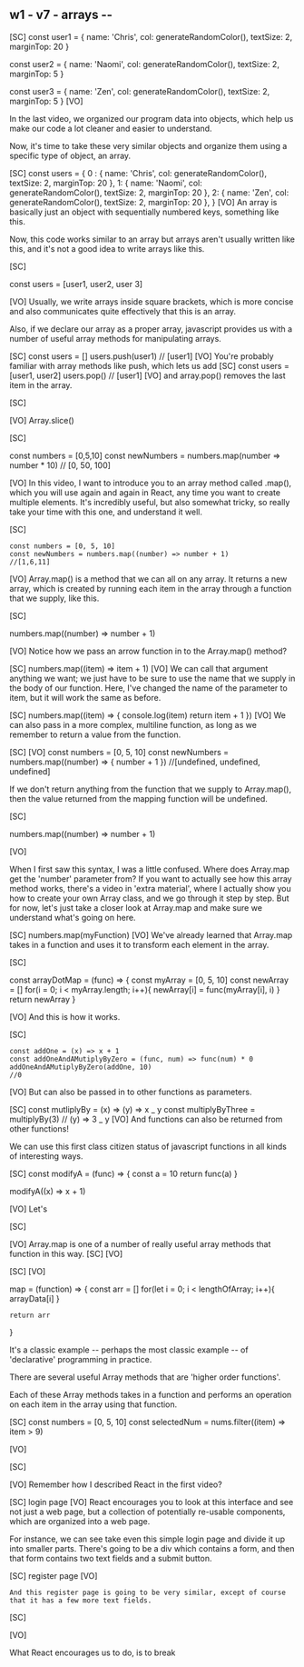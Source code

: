 ## w1 - v7 - arrays --

[SC]
const user1 = {
name: 'Chris',
col: generateRandomColor(),
textSize: 2,
marginTop: 20
}

const user2 = {
name: 'Naomi',
col: generateRandomColor(),
textSize: 2,
marginTop: 5
}

const user3 = {
name: 'Zen',
col: generateRandomColor(),
textSize: 2,
marginTop: 5
}
[VO]

In the last video, we organized our program data into objects, which help us make our code a lot cleaner and easier to understand.

Now, it's time to take these very similar objects and organize them using a specific type of object, an array.

[SC]
const users = {
0 : {
name: 'Chris',
col: generateRandomColor(),
textSize: 2,
marginTop: 20
},
1: {
name: 'Naomi',
col: generateRandomColor(),
textSize: 2,
marginTop: 20
},
2: {
name: 'Zen',
col: generateRandomColor(),
textSize: 2,
marginTop: 20
},
}
[VO]
An array is basically just an object with sequentially numbered keys, something like this.

Now, this code works similar to an array but arrays aren't usually written like this, and it's not a good idea to write arrays like this.

[SC]

const users = [user1, user2, user 3]

[VO]
Usually, we write arrays inside square brackets, which is more concise and also communicates quite effectively that this is an array.

Also, if we declare our array as a proper array, javascript provides us with a number of useful array methods for manipulating arrays.

[SC]
const users = []
users.push(user1)
// [user1]
[VO]
You're probably familiar with array methods like push, which lets us add
[SC]
const users = [user1, user2]
users.pop()
// [user1]
[VO]
and array.pop() removes the last item in the array.

[SC]

[VO]
Array.slice()

[SC]

const numbers = [0,5,10]
const newNumbers = numbers.map(number => number \* 10)
// [0, 50, 100]

[VO]
In this video, I want to introduce you to an array method called .map(), which you will use again and again in React, any time you want to create multiple elements. It's incredibly useful, but also somewhat tricky, so really take your time with this one, and understand it well.

[SC]

    const numbers = [0, 5, 10]
    const newNumbers = numbers.map((number) => number + 1)
    //[1,6,11]

[VO]
Array.map() is a method that we can all on any array. It returns a new array, which is created by running each item in the array through a function that we supply, like this.

[SC]

numbers.map((number) => number + 1)

[VO]
Notice how we pass an arrow function in to the Array.map() method?

[SC]
numbers.map((item) => item + 1)
[VO]
We can call that argument anything we want; we just have to be sure to use the name that we supply in the body of our function.
Here, I've changed the name of the parameter to item, but it will work the same as before.

[SC]
numbers.map((item) => {
console.log(item)
return item + 1
})
[VO]
We can also pass in a more complex, multiline function, as long as we remember to return a value from the function.

[SC]
[VO]
const numbers = [0, 5, 10]
const newNumbers = numbers.map((number) => {
number + 1
})
//[undefined, undefined, undefined]

If we don't return anything from the function that we supply to Array.map(), then the value returned from the mapping function will be undefined.

[SC]

numbers.map((number) => number + 1)

[VO]

When I first saw this syntax, I was a little confused. Where does Array.map get the 'number' parameter from? If you want to actually see how this array method works, there's a video in 'extra material', where I actually show you how to create your own Array class, and we go through it step by step. But for now, let's just take a closer look at Array.map and make sure we understand what's going on here.

[SC]
numbers.map(myFunction)
[VO]
We've already learned that Array.map takes in a function and uses it to transform each element in the array.

[SC]

const arrayDotMap = (func) => {
const myArray = [0, 5, 10]
const newArray = []
for(i = 0; i < myArray.length; i++){
newArray[i] = func(myArray[i], i)
}
return newArray
}

[VO]
And this is how it works.

[SC]

    const addOne = (x) => x + 1
    const addOneAndAMutiplyByZero = (func, num) => func(num) * 0
    addOneAndAMutiplyByZero(addOne, 10)
    //0

[VO]
But can also be passed in to other functions as parameters.

[SC]
const mutliplyBy = (x) => (y) => x _ y
const multiplyByThree = multiplyBy(3)
// (y) => 3 _ y
[VO]
And functions can also be returned from other functions!

We can use this first class citizen status of javascript functions in all kinds of interesting ways.

[SC]
const modifyA = (func) => {
const a = 10
return func(a)
}

modifyA((x) => x + 1)

[VO]
Let's

[SC]

[VO]
Array.map is one of a number of really useful array methods that function in this way.
[SC]
[VO]

[SC]
[VO]

map = (function) => {
const arr = []
for(let i = 0; i < lengthOfArray; i++){
arrayData[i]
}

    return arr

}

It's a classic example -- perhaps the most classic example -- of 'declarative' programming in practice.

There are several useful Array methods that are 'higher order functions'.

Each of these Array methods takes in a function and performs an operation on each item in the array using that function.

[SC]
const numbers = [0, 5, 10]
const selectedNum = nums.filter((item) => item > 9)

[VO]

[SC]

[VO]
Remember how I described React in the first video?

[SC]
login page
[VO]
React encourages you to look at this interface and see not just a web page, but a collection of potentially re-usable components, which are organized into a web page.

For instance, we can see take even this simple login page and divide it up into smaller parts. There's going to be a div which contains a form, and then that form contains two text fields and a submit button.

[SC]
register page
[VO]

    And this register page is going to be very similar, except of course that it has a few more text fields.

[SC]

[VO]

What React encourages us to do, is to break
